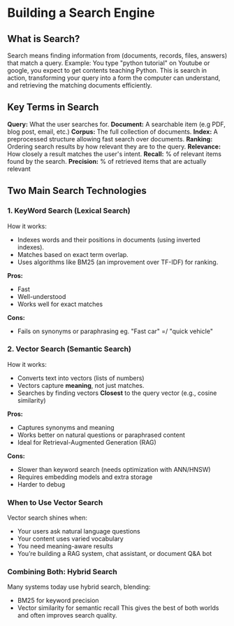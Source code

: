 # Building a Search Engine

## What is Search?

Search means finding information from (documents, records, files, answers) that match a query.
Example: You type "python tutorial" on Youtube or google, you expect to get contents teaching Python. This is search in action, transforming your query into a form the computer can understand, and retrieving the matching documents efficiently. 

## Key Terms in Search

**Query:** What the user searches for.
**Document:** A searchable item (e.g PDF, blog post, email, etc.)
**Corpus:** The full collection of documents. 
**Index:** A preprocessed structure allowing fast search over documents.
**Ranking:** Ordering search results by how relevant they are to the query. 
**Relevance:** How closely a result matches the user's intent.
**Recall:** % of relevant items found by the search. 
**Precision:** % of retrieved items that are actually relevant

## Two Main Search Technologies

### 1. KeyWord Search (Lexical Search)
How it works:
+ Indexes words and their positions in documents (using inverted indexes).
+ Matches based on exact term overlap.
+ Uses algorithms like BM25 (an improvement over TF-IDF) for ranking. 

**Pros:**
- Fast
- Well-understood
- Works well for exact matches

**Cons:**
- Fails on synonyms or paraphrasing eg. "Fast car" =/ "quick vehicle"

### 2. Vector Search (Semantic Search) 
How it works:
+ Converts text into vectors (lists of numbers)
+ Vectors capture **meaning**, not just matches.
+ Searches by finding vectors **Closest** to the query vector (e.g., cosine similarity)

**Pros:**
+ Captures synonyms and meaning
+ Works better on natural questions or paraphrased content
+ Ideal for Retrieval-Augmented Generation (RAG)

**Cons:**
+ Slower than keyword search (needs optimization with ANN/HNSW)
+ Requires embedding models and extra storage
+ Harder to debug

### When to Use Vector Search
Vector search shines when:
+ Your users ask natural language questions
+ Your content uses varied vocabulary
+ You need meaning-aware results
+ You’re building a RAG system, chat assistant, or document Q&A bot

### Combining Both: Hybrid Search
Many systems today use hybrid search, blending:
+ BM25 for keyword precision
+ Vector similarity for semantic recall
This gives the best of both worlds and often improves search quality.